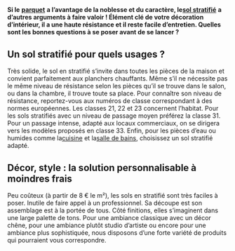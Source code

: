 ##
**Si le** [**parquet**](https://www.lapeyre.fr/sols-murs-CCU0007/parquets-CCN0071) **a l’avantage de la noblesse et du caractère, le**[**sol stratifié**](https://www.lapeyre.fr/sols-murs-CCU0007/sols-stratifies-CCN0072) **a d’autres arguments à faire valoir ! Élément clé de votre décoration d’intérieur, il a une haute résistance et il reste facile d’entretien. Quelles sont les bonnes questions à se poser avant de se lancer ?**
##  Un sol stratifié pour quels usages ?
Très solide, le sol en stratifié s’invite dans toutes les pièces de la maison et convient parfaitement aux planchers chauffants. Même s’il ne nécessite pas le même niveau de résistance selon les pièces qu’il se trouve dans le salon, ou dans la chambre, il trouve toute sa place.
Pour connaître son niveau de résistance, reportez-vous aux numéros de classe correspondant à des normes européennes. Les classes 21, 22 et 23 concernent l’habitat. Pour les sols stratifiés avec un niveau de passage moyen préférez la classe 31. Pour un passage intense, adapté aux locaux commerciaux, on se dirigera vers les modèles proposés en classe 33. Enfin, pour les pièces d’eau ou humides comme la[cuisine](https://www.lapeyre.fr/cuisine-CCU0001) et la[salle de bains](https://www.lapeyre.fr/bain-CCU0002), choisissez un sol stratifié adapté.
##  Décor, style : la solution personnalisable à moindres frais
Peu coûteux (à partir de 8 € le m²), les sols en stratifié sont très faciles à poser. Inutile de faire appel à un professionnel. Sa découpe est son assemblage est à la portée de tous.
Côté finitions, elles s’imaginent dans une large palette de tons. Pour une ambiance classique avec un décor chêne, pour une ambiance plutôt studio d’artiste ou encore pour une ambiance plus sophistiquée, nous disposons d’une forte variété de produits qui pourraient vous correspondre.